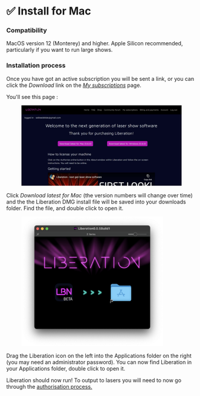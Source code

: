 # ✅ Install for Mac

### Compatibility

MacOS version 12 (Monterey) and higher. Apple Silicon recommended, particularly if you want to run large shows.&#x20;

### Installation process

Once you have got an active subscription you will be sent a link, or you can click the _Download_ link on the [_My subscriptions_](https://liberationlaser.com/account/my-products) page.

You'll see this page :

<figure><img src="../.gitbook/assets/windows-download-page.png" alt=""><figcaption></figcaption></figure>

Click _Download latest for Mac_ (the version numbers will change over time) and the the Liberation DMG install file will be saved into your downloads folder. Find the file, and double click to open it.&#x20;

<figure><img src="../.gitbook/assets/mac-dmg-window" alt="" width="375"><figcaption></figcaption></figure>

Drag the Liberation icon on the left into the Applications folder on the right (you may need an administrator password). You can now find Liberation in your Applications folder, double click to open it.&#x20;

Liberation should now run! To output to lasers you will need to now go through the [authorisation process.](authorising-and-de-authorising.md)
